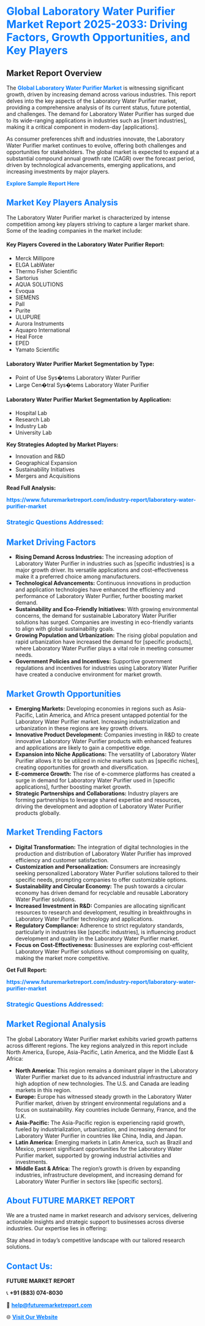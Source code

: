 <h1 style="color: #007BFF;">Global Laboratory Water Purifier Market Report 2025-2033: Driving Factors, Growth Opportunities, and Key Players</h1>

<section id="overview">
<h2>Market Report Overview</h2>
<p>The <a href="https://www.futuremarketreport.com/industry-report/laboratory-water-purifier-market" style="color: #007BFF; text-decoration: none;"><strong>Global Laboratory Water Purifier Market</strong></a> is witnessing significant growth, driven by increasing demand across various industries. This report delves into the key aspects of the Laboratory Water Purifier market, providing a comprehensive analysis of its current status, future potential, and challenges. The demand for Laboratory Water Purifier has surged due to its wide-ranging applications in industries such as [insert industries], making it a critical component in modern-day [applications].</p>
<p>As consumer preferences shift and industries innovate, the Laboratory Water Purifier market continues to evolve, offering both challenges and opportunities for stakeholders. The global market is expected to expand at a substantial compound annual growth rate (CAGR) over the forecast period, driven by technological advancements, emerging applications, and increasing investments by major players.</p>
</section>

<section id="overview">
<p><a href="https://www.futuremarketreport.com/request-sample/reportId=64312" style="color: #007BFF; text-decoration: none;"><strong>Explore Sample Report Here</strong></a></p>
</section>

<section id="key-players">
<h2 style="color: #007BFF;">Market Key Players Analysis</h2>
<p>The Laboratory Water Purifier market is characterized by intense competition among key players striving to capture a larger market share. Some of the leading companies in the market include:</p>
<h4>Key Players Covered in the Laboratory Water Purifier Report:</h4>
<ul><li>Merck Millipore</li><li>ELGA LabWater</li><li>Thermo Fisher Scientific</li><li>Sartorius</li><li>AQUA SOLUTIONS</li><li>Evoqua</li><li>SIEMENS</li><li>Pall</li><li>Purite</li><li>ULUPURE</li><li>Aurora Instruments</li><li>Aquapro International</li><li>Heal Force</li><li>EPED</li><li>Yamato Scientific</li></ul>
<h4>Laboratory Water Purifier Market Segmentation by Type:</h4>
<ul><li>Point of Use Sys�tems Laboratory Water Purifier</li><li>Large Cen�tral Sys�tems Laboratory Water Purifier</li></ul>

<h4>Laboratory Water Purifier Market Segmentation by Application:</h4>
<ul><li>Hospital Lab</li><li>Research Lab</li><li>Industry Lab</li><li>University Lab</li></ul>
<p><strong>Key Strategies Adopted by Market Players:</strong></p>
<ul>
<li>Innovation and R&D</li>
<li>Geographical Expansion</li>
<li>Sustainability Initiatives</li>
<li>Mergers and Acquisitions</li>
</ul>
</section>

<section>
<p><strong>Read Full Analysis: </strong></p><a href="https://www.futuremarketreport.com/industry-report/laboratory-water-purifier-market" style="color: #007BFF; text-decoration: none;"><strong>https://www.futuremarketreport.com/industry-report/laboratory-water-purifier-market</strong></a>
<h3 style="color: #007BFF;">Strategic Questions Addressed:</h3>
</section>

<section id="driving-factors">
<h2 style="color: #007BFF;">Market Driving Factors</h2>
<ul>
<li><strong>Rising Demand Across Industries:</strong> The increasing adoption of Laboratory Water Purifier in industries such as [specific industries] is a major growth driver. Its versatile applications and cost-effectiveness make it a preferred choice among manufacturers.</li>
<li><strong>Technological Advancements:</strong> Continuous innovations in production and application technologies have enhanced the efficiency and performance of Laboratory Water Purifier, further boosting market demand.</li>
<li><strong>Sustainability and Eco-Friendly Initiatives:</strong> With growing environmental concerns, the demand for sustainable Laboratory Water Purifier solutions has surged. Companies are investing in eco-friendly variants to align with global sustainability goals.</li>
<li><strong>Growing Population and Urbanization:</strong> The rising global population and rapid urbanization have increased the demand for [specific products], where Laboratory Water Purifier plays a vital role in meeting consumer needs.</li>
<li><strong>Government Policies and Incentives:</strong> Supportive government regulations and incentives for industries using Laboratory Water Purifier have created a conducive environment for market growth.</li>
</ul>
</section>

<section id="growth-opportunities">
<h2 style="color: #007BFF;">Market Growth Opportunities</h2>
<ul>
<li><strong>Emerging Markets:</strong> Developing economies in regions such as Asia-Pacific, Latin America, and Africa present untapped potential for the Laboratory Water Purifier market. Increasing industrialization and urbanization in these regions are key growth drivers.</li>
<li><strong>Innovative Product Development:</strong> Companies investing in R&D to create innovative Laboratory Water Purifier products with enhanced features and applications are likely to gain a competitive edge.</li>
<li><strong>Expansion into Niche Applications:</strong> The versatility of Laboratory Water Purifier allows it to be utilized in niche markets such as [specific niches], creating opportunities for growth and diversification.</li>
<li><strong>E-commerce Growth:</strong> The rise of e-commerce platforms has created a surge in demand for Laboratory Water Purifier used in [specific applications], further boosting market growth.</li>
<li><strong>Strategic Partnerships and Collaborations:</strong> Industry players are forming partnerships to leverage shared expertise and resources, driving the development and adoption of Laboratory Water Purifier products globally.</li>
</ul>
</section>

<section id="trending-factors">
<h2 style="color: #007BFF;">Market Trending Factors</h2>
<ul>
<li><strong>Digital Transformation:</strong> The integration of digital technologies in the production and distribution of Laboratory Water Purifier has improved efficiency and customer satisfaction.</li>
<li><strong>Customization and Personalization:</strong> Consumers are increasingly seeking personalized Laboratory Water Purifier solutions tailored to their specific needs, prompting companies to offer customizable options.</li>
<li><strong>Sustainability and Circular Economy:</strong> The push towards a circular economy has driven demand for recyclable and reusable Laboratory Water Purifier solutions.</li>
<li><strong>Increased Investment in R&D:</strong> Companies are allocating significant resources to research and development, resulting in breakthroughs in Laboratory Water Purifier technology and applications.</li>
<li><strong>Regulatory Compliance:</strong> Adherence to strict regulatory standards, particularly in industries like [specific industries], is influencing product development and quality in the Laboratory Water Purifier market.</li>
<li><strong>Focus on Cost-Effectiveness:</strong> Businesses are exploring cost-efficient Laboratory Water Purifier solutions without compromising on quality, making the market more competitive.</li>
</ul>
</section>

<section>
<p><strong>Get Full Report: </strong></p><a href="https://www.futuremarketreport.com/industry-report/laboratory-water-purifier-market" style="color: #007BFF; text-decoration: none;"><strong>https://www.futuremarketreport.com/industry-report/laboratory-water-purifier-market</strong></a>
<h3 style="color: #007BFF;">Strategic Questions Addressed:</h3>
</section>


<section id="regional-analysis">
<h2 style="color: #007BFF;">Market Regional Analysis</h2>
<p>The global Laboratory Water Purifier market exhibits varied growth patterns across different regions. The key regions analyzed in this report include North America, Europe, Asia-Pacific, Latin America, and the Middle East & Africa:</p>
<ul>
<li><strong>North America:</strong> This region remains a dominant player in the Laboratory Water Purifier market due to its advanced industrial infrastructure and high adoption of new technologies. The U.S. and Canada are leading markets in this region.</li>
<li><strong>Europe:</strong> Europe has witnessed steady growth in the Laboratory Water Purifier market, driven by stringent environmental regulations and a focus on sustainability. Key countries include Germany, France, and the U.K.</li>
<li><strong>Asia-Pacific:</strong> The Asia-Pacific region is experiencing rapid growth, fueled by industrialization, urbanization, and increasing demand for Laboratory Water Purifier in countries like China, India, and Japan.</li>
<li><strong>Latin America:</strong> Emerging markets in Latin America, such as Brazil and Mexico, present significant opportunities for the Laboratory Water Purifier market, supported by growing industrial activities and investments.</li>
<li><strong>Middle East & Africa:</strong> The region’s growth is driven by expanding industries, infrastructure development, and increasing demand for Laboratory Water Purifier in sectors like [specific sectors].</li>
</ul>
</section>

<footer>
<h2 style="color: #007BFF;">About FUTURE MARKET REPORT</h2>
<p>We are a trusted name in market research and advisory services, delivering actionable insights and strategic support to businesses across diverse industries. Our expertise lies in offering:</p>

<p>Stay ahead in today’s competitive landscape with our tailored research solutions.</p>

<h2 style="color: #007BFF;">Contact Us:</h2>
<p><strong>FUTURE MARKET REPORT</strong></p>
<p>📞 <strong>+91 (883) 074-8030</strong></p>
<p>📧 <strong><a href="mailto:help@futuremarketreport.com" style="color: #007BFF;">help@futuremarketreport.com</a></strong></p>
<p>🌐 <strong><a href="https://www.futuremarketreport.com/" style="color: #007BFF;">Visit Our Website</a></strong></p>
</footer>